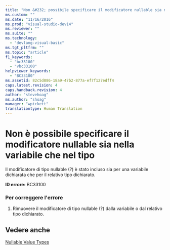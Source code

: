 ```yaml
---
title: "Non &#232; possibile specificare il modificatore nullable sia nella variabile che nel tipo | Microsoft Docs"
ms.custom: ""
ms.date: "11/16/2016"
ms.prod: "visual-studio-dev14"
ms.reviewer: ""
ms.suite: ""
ms.technology: 
  - "devlang-visual-basic"
ms.tgt_pltfrm: ""
ms.topic: "article"
f1_keywords: 
  - "bc33100"
  - "vbc33100"
helpviewer_keywords: 
  - "BC33100"
ms.assetid: 82c5d886-18a9-47b2-877a-ef7f127edff4
caps.latest.revision: 4
caps.handback.revision: 4
author: "stevehoag"
ms.author: "shoag"
manager: "wpickett"
translationtype: Human Translation
---
```

# Non &#232; possibile specificare il modificatore nullable sia nella variabile che nel tipo
Il modificatore di tipo nullable \(?\) è stato incluso sia per una variabile dichiarata che per il relativo tipo dichiarato.  
  
 **ID errore:** BC33100  
  
### Per correggere l'errore  
  
1.  Rimuovere il modificatore di tipo nullable \(?\) dalla variabile o dal relativo tipo dichiarato.  
  
## Vedere anche  
 [Nullable Value Types](../../visual-basic/programming-guide/language-features/data-types/nullable-value-types.md)